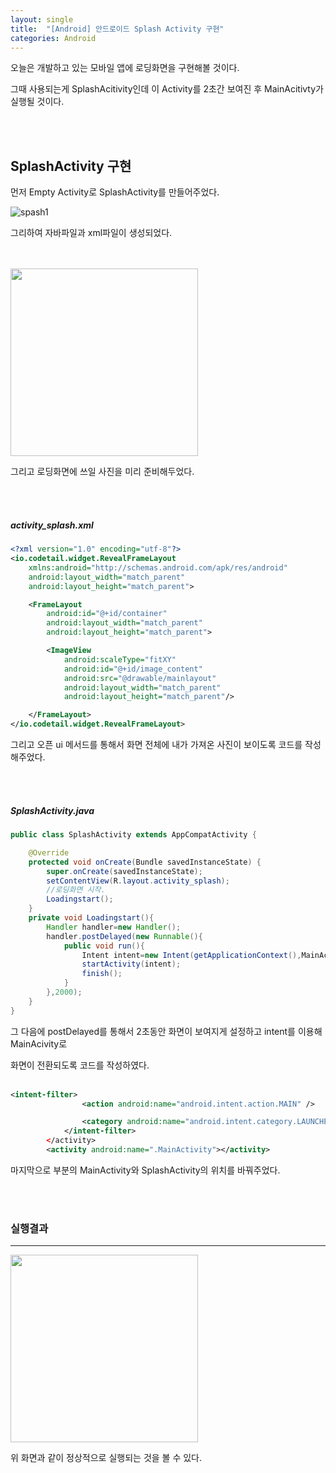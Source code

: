 ```yaml
---
layout: single
title:  "[Android] 안드로이드 Splash Activity 구현"
categories: Android
---
```


오늘은 개발하고 있는 모바일 앱에 로딩화면을 구현해볼 것이다.

그때 사용되는게 SplashAcitivity인데 이 Activity를 2초간 보여진 후 MainAcitivty가 실행될 것이다.

 <br/><br/>

  

## SplashActivity 구현


먼저 Empty Activity로 SplashActivity를 만들어주었다.

![spash1](https://user-images.githubusercontent.com/69960282/126596259-e2d4b7ca-0ad6-43e0-b1ec-26b2b84f3438.PNG)

그리하여 자바파일과 xml파일이 생성되었다.

<br/><br/>
<img src="https://user-images.githubusercontent.com/69960282/126596306-c1592729-c2d3-4cff-b715-413c35481246.png" width="300">


그리고 로딩화면에 쓰일 사진을 미리 준비해두었다.

<br/><br/>

##### activity_splash.xml


~~~xml
<?xml version="1.0" encoding="utf-8"?>
<io.codetail.widget.RevealFrameLayout
    xmlns:android="http://schemas.android.com/apk/res/android"
    android:layout_width="match_parent"
    android:layout_height="match_parent">

    <FrameLayout
        android:id="@+id/container"
        android:layout_width="match_parent"
        android:layout_height="match_parent">

        <ImageView
            android:scaleType="fitXY"
            android:id="@+id/image_content"
            android:src="@drawable/mainlayout"
            android:layout_width="match_parent"
            android:layout_height="match_parent"/>

    </FrameLayout>
</io.codetail.widget.RevealFrameLayout>
~~~

그리고 오픈 ui 메서드를 통해서 화면 전체에 내가 가져온 사진이 보이도록 코드를 작성해주었다.



  <br/><br/>

##### SplashActivity.java

```java
public class SplashActivity extends AppCompatActivity {

    @Override
    protected void onCreate(Bundle savedInstanceState) {
        super.onCreate(savedInstanceState);
        setContentView(R.layout.activity_splash);
        //로딩화면 시작.
        Loadingstart();
    }
    private void Loadingstart(){
        Handler handler=new Handler();
        handler.postDelayed(new Runnable(){
            public void run(){
                Intent intent=new Intent(getApplicationContext(),MainActivity.class);
                startActivity(intent);
                finish();
            }
        },2000);
    }
}
```

그 다음에 postDelayed를 통해서 2초동안 화면이 보여지게 설정하고 intent를 이용해 MainAcivity로

화면이 전환되도록 코드를 작성하였다. 
  <br/><br/>

```xml
<intent-filter>
                <action android:name="android.intent.action.MAIN" />

                <category android:name="android.intent.category.LAUNCHER" />
            </intent-filter>
        </activity>
        <activity android:name=".MainActivity"></activity>
```

마지막으로 <intent-filter>부분의 MainActivity와 SplashActivity의 위치를 바꿔주었다.

  <br/><br/>

### 실행결과

---


<img src="https://user-images.githubusercontent.com/69960282/126596557-d52af21d-c9fe-4a46-bbd6-81322b3e30a7.gif" width="300">



위 화면과 같이 정상적으로 실행되는 것을 볼 수 있다.
